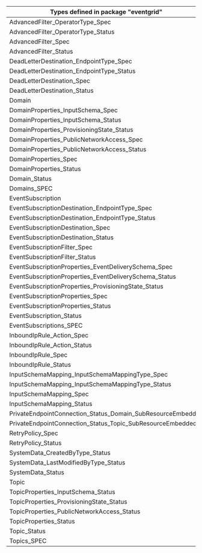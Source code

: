 | Types defined in package "eventgrid"                        | v1alpha1api20200601 |
|-------------------------------------------------------------|---------------------|
| AdvancedFilter_OperatorType_Spec                            | v1alpha1api20200601 |
| AdvancedFilter_OperatorType_Status                          | v1alpha1api20200601 |
| AdvancedFilter_Spec                                         | v1alpha1api20200601 |
| AdvancedFilter_Status                                       | v1alpha1api20200601 |
| DeadLetterDestination_EndpointType_Spec                     | v1alpha1api20200601 |
| DeadLetterDestination_EndpointType_Status                   | v1alpha1api20200601 |
| DeadLetterDestination_Spec                                  | v1alpha1api20200601 |
| DeadLetterDestination_Status                                | v1alpha1api20200601 |
| Domain                                                      | v1alpha1api20200601 |
| DomainProperties_InputSchema_Spec                           | v1alpha1api20200601 |
| DomainProperties_InputSchema_Status                         | v1alpha1api20200601 |
| DomainProperties_ProvisioningState_Status                   | v1alpha1api20200601 |
| DomainProperties_PublicNetworkAccess_Spec                   | v1alpha1api20200601 |
| DomainProperties_PublicNetworkAccess_Status                 | v1alpha1api20200601 |
| DomainProperties_Spec                                       | v1alpha1api20200601 |
| DomainProperties_Status                                     | v1alpha1api20200601 |
| Domain_Status                                               | v1alpha1api20200601 |
| Domains_SPEC                                                | v1alpha1api20200601 |
| EventSubscription                                           | v1alpha1api20200601 |
| EventSubscriptionDestination_EndpointType_Spec              | v1alpha1api20200601 |
| EventSubscriptionDestination_EndpointType_Status            | v1alpha1api20200601 |
| EventSubscriptionDestination_Spec                           | v1alpha1api20200601 |
| EventSubscriptionDestination_Status                         | v1alpha1api20200601 |
| EventSubscriptionFilter_Spec                                | v1alpha1api20200601 |
| EventSubscriptionFilter_Status                              | v1alpha1api20200601 |
| EventSubscriptionProperties_EventDeliverySchema_Spec        | v1alpha1api20200601 |
| EventSubscriptionProperties_EventDeliverySchema_Status      | v1alpha1api20200601 |
| EventSubscriptionProperties_ProvisioningState_Status        | v1alpha1api20200601 |
| EventSubscriptionProperties_Spec                            | v1alpha1api20200601 |
| EventSubscriptionProperties_Status                          | v1alpha1api20200601 |
| EventSubscription_Status                                    | v1alpha1api20200601 |
| EventSubscriptions_SPEC                                     | v1alpha1api20200601 |
| InboundIpRule_Action_Spec                                   | v1alpha1api20200601 |
| InboundIpRule_Action_Status                                 | v1alpha1api20200601 |
| InboundIpRule_Spec                                          | v1alpha1api20200601 |
| InboundIpRule_Status                                        | v1alpha1api20200601 |
| InputSchemaMapping_InputSchemaMappingType_Spec              | v1alpha1api20200601 |
| InputSchemaMapping_InputSchemaMappingType_Status            | v1alpha1api20200601 |
| InputSchemaMapping_Spec                                     | v1alpha1api20200601 |
| InputSchemaMapping_Status                                   | v1alpha1api20200601 |
| PrivateEndpointConnection_Status_Domain_SubResourceEmbedded | v1alpha1api20200601 |
| PrivateEndpointConnection_Status_Topic_SubResourceEmbedded  | v1alpha1api20200601 |
| RetryPolicy_Spec                                            | v1alpha1api20200601 |
| RetryPolicy_Status                                          | v1alpha1api20200601 |
| SystemData_CreatedByType_Status                             | v1alpha1api20200601 |
| SystemData_LastModifiedByType_Status                        | v1alpha1api20200601 |
| SystemData_Status                                           | v1alpha1api20200601 |
| Topic                                                       | v1alpha1api20200601 |
| TopicProperties_InputSchema_Status                          | v1alpha1api20200601 |
| TopicProperties_ProvisioningState_Status                    | v1alpha1api20200601 |
| TopicProperties_PublicNetworkAccess_Status                  | v1alpha1api20200601 |
| TopicProperties_Status                                      | v1alpha1api20200601 |
| Topic_Status                                                | v1alpha1api20200601 |
| Topics_SPEC                                                 | v1alpha1api20200601 |
